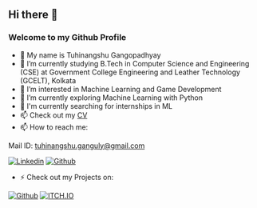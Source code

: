 ## Hi there 👋

### Welcome to my Github Profile

- 🌱 My name is Tuhinangshu Gangopadhyay
- 🌱 I’m currently studying B.Tech in Computer Science and Engineering (CSE) at Government College Engineering and Leather Technology (GCELT), Kolkata
- 🔭 I’m interested in Machine Learning and Game Development
- 🔭 I’m currently exploring Machine Learning with Python
- 🔭 I'm currently searching for internships in ML
- 📫 Check out my [CV](https://docs.google.com/document/d/1W_tWZVtQDdj0Sj6TIdw10l9eTn9eGKY1/edit?usp=sharing&ouid=113170886873944798069&rtpof=true&sd=true)
- 📫 How to reach me: 

Mail ID:  tuhinangshu.ganguly@gmail.com

[![Linkedin](https://img.shields.io/badge/LinkedIn-blue.svg?style=for-the-badge&logo=linkedin)](https://www.linkedin.com/in/tuhinangshu-gangopadhyay-73685b220/)
[![Github](https://img.shields.io/badge/GitHub-100000?style=for-the-badge&logo=github&logoColor=white)](https://github.com/tg2001)

<!-- ![Gmail](https://img.shields.io/badge/Gmail-D14836?style=for-the-badge&logo=gmail&logoColor=white) ->  -->

- ⚡ Check out my Projects on:

[![Github](https://img.shields.io/badge/GitHub-100000?style=for-the-badge&logo=github&logoColor=white)](https://github.com/tg2001)
[![ITCH.IO](https://img.shields.io/badge/Itch.io-FA5C5C?style=for-the-badge&logo=itch.io&logoColor=white)](https://tuhinangshu-01.itch.io/)
<!--
**tg2001/tg2001** is a ✨ _special_ ✨ repository because its `README.md` (this file) appears on your GitHub profile.

Here are some ideas to get you started:


- 🌱 I’m currently learning ...
- 👯 I’m looking to collaborate on ...
- 🤔 I’m looking for help with ...
- 💬 Ask me about ...
- 📫 How to reach me: ...
- 😄 Pronouns: ...
- ⚡ Fun fact: ...
-->
